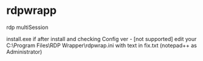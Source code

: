 # rdpwrapp

rdp multiSession

install.exe
if after install and checking Config ver - [not supported] edit your C:\Program Files\RDP Wrapper\rdpwrap.ini with text in fix.txt (notepad++ as Administrator)
